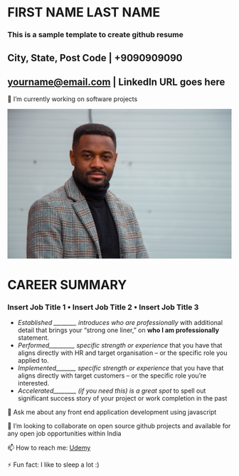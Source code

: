# FIRST NAME LAST NAME
### This is a sample template to create github resume
## City, State, Post Code | +9090909090
## yourname@email.com | LinkedIn URL goes here


🔭 I’m currently working on software projects

[![Etty Fidele](https://github.com/profileCreatorUdemy/profileCreatorUdemy/blob/master/images/etty-fidele-VNYCIbZju0o-unsplash.jpg?raw=true)](https://unsplash.com/photos/VNYCIbZju0o)

# CAREER SUMMARY
### Insert Job Title 1 • Insert Job Title 2 • Insert Job Title 3
- *Established ________ introduces who are professionally* with additional detail that brings your  “strong one liner,” on  **who I am professionally** statement.
- *Performed_________ specific strength or experience* that you have that aligns directly with HR and target organisation – or the specific role you applied to.
- *Implemented_______ specific strength or experience* that you have that aligns directly with target customers – or the specific role you’re interested.
- *Accelerated________ (if you need this) is a great spot* to spell out significant success story of your project or work completion in the past


💬 Ask me about any front end application development using javascript

👯 I’m looking to collaborate on open source github projects and available for any open job opportunities within India

📫 How to reach me: [Udemy](https://www.udemy.com/user/narayanan-palani/)

⚡ Fun fact: I like to sleep a lot :)



<!--
**profileCreatorUdemy/profileCreatorUdemy** is a ✨ _special_ ✨ repository because its `README.md` (this file) appears on your GitHub profile.

Here are some ideas to get you started:

- 🔭 I’m currently working on ...
- 🌱 I’m currently learning ...
- 👯 I’m looking to collaborate on ...
- 🤔 I’m looking for help with ...
- 💬 Ask me about ...
- 📫 How to reach me: ...
- 😄 Pronouns: ...
- ⚡ Fun fact: ...

Image Uploading Template:
![alt text](https://github.com/<userName>/<projectName>/blob/master/images/<filename>?raw=true)

URL Uploading Template:
[alt text](url)

URL with Image Template:
[![Alt Text](path of the image here)](url)
-->

